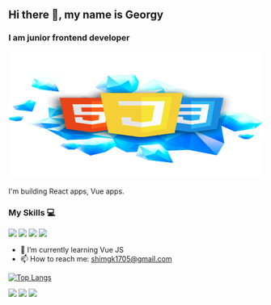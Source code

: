 ## Hi there 👋, my name is Georgy
### I am junior frontend developer
![I am junior frontend developer](https://github.com/georgy1705/georgy1705/blob/main/Frontend1.png)


I'm building React apps, Vue apps.


### My Skills 💻

<p align="left">
<!-- ![techstack logo](https://readme-components.vercel.app/api?component=logo&logo=react&text=false&animation=spin) -->
<img  src="https://readme-components.vercel.app/api?component=logo&skill=HTML&value=80&design=candy&fill=ff69b4">
<img  src="https://readme-components.vercel.app/api?component=logo&skill=CSS&value=70&design=candy&fill=ff69b4">
<img  src="https://readme-components.vercel.app/api?component=logo&skill=JS&value=50&design=candy&fill=ff69b4">
<img  src="https://readme-components.vercel.app/api?component=logo&skill=GIT&value=70&design=candy&fill=ff69b4">
</p>


- 🌱 I’m currently learning Vue JS 
- 📫 How to reach me: shimgk1705@gmail.com



[![Top Langs](https://github-readme-stats.vercel.app/api/top-langs/?username=georgy1705&theme=solarized_dark)](https://github.com/anuraghazra/github-readme-stats)

![](https://github-profile-summary-cards.vercel.app/api/cards/profile-details?username=georgy1705&theme=solarized_dark)
![](https://github-profile-summary-cards.vercel.app/api/cards/stats?username=georgy1705&theme=solarized_dark)
![](https://github-profile-summary-cards.vercel.app/api/cards/productive-time?username=georgy1705&theme=solarized_dark)


